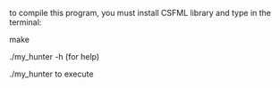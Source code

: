 to compile this program, you must install CSFML library and type in the terminal:

make

./my_hunter -h (for help)

./my_hunter to execute
